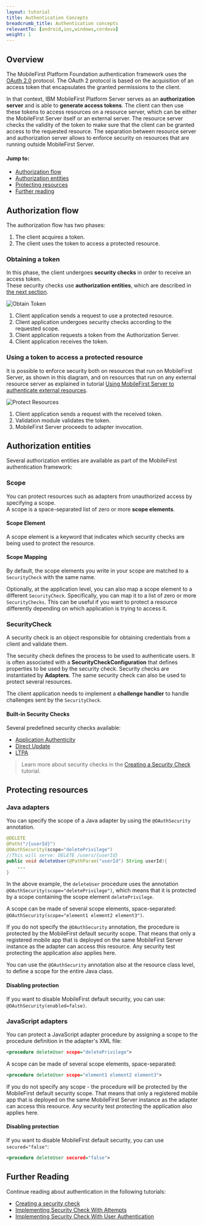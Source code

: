 ```yaml
---
layout: tutorial
title: Authentication Concepts
breadcrumb_title: Authentication concepts
relevantTo: [android,ios,windows,cordova]
weight: 1
---
```


## Overview
The MobileFirst Platform Foundation authentication framework uses the [OAuth 2.0](http://oauth.net/) protocol. The OAuth 2 protocol is based on the acquisition of an access token that encapsulates the granted permissions to the client.  

In that context, IBM MobileFirst Platform Server serves as an **authorization server** and is able to **generate access tokens**. The client can then use these tokens to access resources on a resource server, which can be either the MobileFirst Server itself or an external server. The resource server checks the validity of the token to make sure that the client can be granted access to the requested resource. The separation between resource server and authorization server allows to enforce security on resources that are running outside MobileFirst Server.

#### Jump to:

* [Authorization flow](#authorization-flow)
* [Authorization entities](#authorization-entities)
* [Protecting resources](#protecting-resources)
* [Further reading](#further-reading)

## Authorization flow
The authorization flow has two phases:

1. The client acquires a token.
2. The client uses the token to access a protected resource.

### Obtaining a token
In this phase, the client undergoes **security checks** in order to receive an access token.  
These security checks use **authorization entities**, which are described in [the next section](#authorization-entities).  

![Obtain Token](auth-flow-1.jpg)

1. Client application sends a request to use a protected resource.
2. Client application undergoes security checks according to the requested scope.
3. Client application requests a token from the Authorization Server.
4. Client application receives the token.

### Using a token to access a protected resource
It is possible to enforce security both on resources that run on MobileFirst Server, as shown in this diagram, and on resources that run on any external resource server as explained in tutorial [Using MobileFirst Server to authenticate external resources](../../using-mobilefirst-server-authenticate-external-resources/).

![Protect Resources](auth-flow-2.jpg)

1. Client application sends a request with the received token.
2. Validation module validates the token.
3. MobileFirst Server proceeds to adapter invocation.

## Authorization entities
Several authorization entities are available as part of the MobileFirst authentication framework:

### Scope
You can protect resources such as adapters from unauthorized access by specifying a scope.  
A scope is a space-separated list of zero or more **scope elements**.

#### Scope Element
A scope element is a keyword that indicates which security checks are being used to protect the resource.

#### Scope Mapping
By default, the scope elements you write in your scope are matched to a `SecurityCheck` with the same name.

Optionally, at the application level, you can also map a scope element to a different `SecurityCheck`. Specifically, you can map it to a list of zero or more `SecurityChecks`. This can be useful if you want to protect a resource differently depending on which application is trying to access it.

### SecurityCheck
A security check is an object responsible for obtaining credentials from a client and validate them.

The security check defines the process to be used to authenticate users. It is often associated with a **SecurityCheckConfiguration** that defines properties to be used by the security check. Security checks are instantiated by **Adapters**. The same security check can also be used to protect several resources.

The client application needs to implement a **challenge handler** to handle challenges sent by the `SecurityCheck`.

#### Built-in Security Checks
Several predefined security checks available:

- [Application Authenticity](../application-authenticity/)
- [Direct Update](../../using-the-mfpf-sdk/direct-update)
- [LTPA](../websphere-ltpa-based-authentication/)

> Learn more about security checks in the [Creating a Security Check](../creating-a-security-check/) tutorial.

## Protecting resources

### Java adapters
You can specify the scope of a Java adapter by using the `@OAuthSecurity` annotation.

```java
@DELETE
@Path("/{userId}")
@OAuthSecurity(scope="deletePrivilege")
//This will serve: DELETE /users/{userId}
public void deleteUser(@PathParam("userId") String userId){
    ...
}
```

In the above example, the `deleteUser` procedure uses the annotation `@OAuthSecurity(scope="deletePrivilege")`, which means that it is protected by a scope containing the scope element `deletePrivilege`.

A scope can be made of several scope elements, space-separated: `@OAuthSecurity(scope="element1 element2 element3")`.

If you do not specify the `@OAuthSecurity` annotation, the procedure is protected by the MobileFirst default security scope. That means that only a registered mobile app that is deployed on the same MobileFirst Server instance as the adapter can access this resource. Any security test protecting the application also applies here.

You can use the `@OAuthSecurity` annotation also at the resource class level, to define a scope for the entire Java class.

#### Disabling protection
If you want to disable MobileFirst default security, you can use: `@OAuthSecurity(enabled=false)`.

### JavaScript adapters
You can protect a JavaScript adapter procedure by assigning a scope to the procedure definition in the adapter's XML file:

```xml
<procedure deleteUser scope="deletePrivilege">
```

A scope can be made of several scope elements, space-separated:

```xml
<procedure deleteUser scope="element1 element2 element3">
```

If you do not specify any scope - the procedure will be protected by the MobileFirst default security scope. That means that only a registered mobile app that is deployed on the same MobileFirst Server instance as the adapter can access this resource. Any security test protecting the application also applies here.

#### Disabling protection
If you want to disable MobileFirst default security, you can use `secured="false"`:

```xml
<procedure deleteUser secured="false">
```

## Further Reading
Continue reading about authentication in the following tutorials:

* [Creating a security check](../creating-a-security-check)
* [Implementing Security Check With Attempts](../security-check-with-attempts)
* [Implementing Security Check With User Authentication](../security-check-with-user-authentication)
